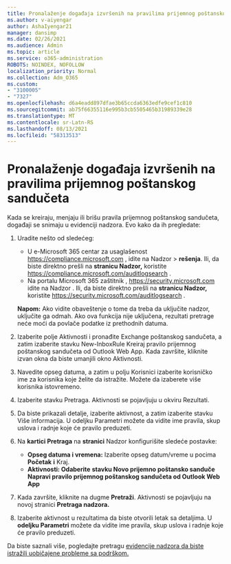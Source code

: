 ```yaml
---
title: Pronalaženje događaja izvršenih na pravilima prijemnog poštanskog sandučeta
ms.author: v-aiyengar
author: AshaIyengar21
manager: dansimp
ms.date: 02/26/2021
ms.audience: Admin
ms.topic: article
ms.service: o365-administration
ROBOTS: NOINDEX, NOFOLLOW
localization_priority: Normal
ms.collection: Adm_O365
ms.custom:
- "3100005"
- "7327"
ms.openlocfilehash: d6a4eadd897dfae3b65ccda6363edfe9cef1c810
ms.sourcegitcommit: ab75f66355116e995b3cb5505465b31989339e28
ms.translationtype: MT
ms.contentlocale: sr-Latn-RS
ms.lasthandoff: 08/13/2021
ms.locfileid: "58313513"
---
```

# <a name="find-events-performed-on-inbox-rules"></a>Pronalaženje događaja izvršenih na pravilima prijemnog poštanskog sandučeta

Kada se kreiraju, menjaju ili brišu pravila prijemnog poštanskog sandučeta, događaji se snimaju u evidenciji nadzora. Evo kako da ih pregledate:

1. Uradite nešto od sledećeg:
   - U e-Microsoft 365 centar za usaglašenost <https://compliance.microsoft.com> , idite na Nadzor  \> **rešenja**. Ili, da biste direktno prešli na **stranicu Nadzor,** koristite <https://compliance.microsoft.com/auditlogsearch> .
   - Na portalu Microsoft 365 zaštitnik , <https://security.microsoft.com> idite na Nadzor . Ili, da biste direktno prešli na **stranicu Nadzor,** koristite <https://security.microsoft.com/auditlogsearch> .

    **Napom:** Ako vidite obaveštenje o tome da treba da uključite nadzor, uključite ga odmah. Ako ova funkcija nije uključena, rezultati pretrage neće moći da povlače podatke iz prethodnih datuma.
1. Izaberite polje Aktivnosti i pronađite Exchange poštanskog sandučeta, a zatim izaberite stavku New-InboxRule Kreiraj pravilo prijemnog poštanskog sandučeta od Outlook Web App. Kada završite, kliknite izvan okna da biste umanjili okno Aktivnosti.
1. Navedite opseg datuma, a zatim u polju Korisnici izaberite korisničko ime za korisnika koje želite da istražite. Možete da izaberete više korisnika istovremeno.
1. Izaberite stavku Pretraga. Aktivnosti se pojavljuju u okviru Rezultati.
1. Da biste prikazali detalje, izaberite aktivnost, a zatim izaberite stavku Više informacija. U odeljku Parametri možete da vidite ime pravila, skup uslova i radnje koje će pravilo preduzeti.

2. Na **kartici Pretraga** na **stranici** Nadzor konfigurišite sledeće postavke:
   - **Opseg datuma i vremena:** Izaberite opseg datum/vreme u pocima **Početak** **i** Kraj.
   - **Aktivnosti: Odaberite** **stavku Novo prijemno poštansko sanduče Napravi pravilo prijemnog poštanskog sandučeta od Outlook Web App**

3. Kada završite, kliknite na dugme **Pretraži**. Aktivnosti se pojavljuju na novoj stranici **Pretraga nadzora.**

4. Izaberite aktivnost u rezultatima da biste otvorili letak sa detaljima. U **odeljku Parametri** možete da vidite ime pravila, skup uslova i radnje koje će pravilo preduzeti.

Da biste saznali više, pogledajte pretragu [evidencije nadzora da biste istražili uobičajene probleme sa podrškom.](https://docs.microsoft.com/microsoft-365/compliance/auditing-troubleshooting-scenarios)
